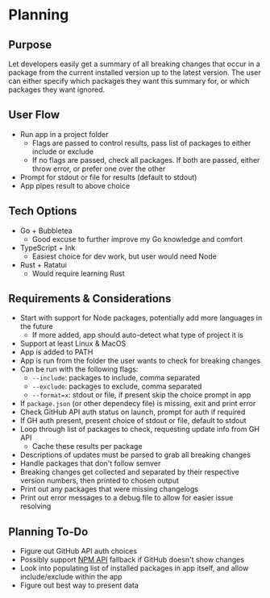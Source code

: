 # Planning

## Purpose
Let developers easily get a summary of all breaking changes that occur in a package from the current installed version up to the latest version.
The user can either specify which packages they want this summary for, or which packages they want ignored.

## User Flow
- Run app in a project folder
    - Flags are passed to control results, pass list of packages to either include or exclude
    - If no flags are passed, check all packages. If both are passed, either throw error, or prefer one over the other
- Prompt for stdout or file for results (default to stdout)
- App pipes result to above choice

## Tech Options
- Go + Bubbletea
    - Good excuse to further improve my Go knowledge and comfort
- TypeScript + Ink
    - Easiest choice for dev work, but user would need Node
- Rust + Ratatui
    - Would require learning Rust

## Requirements & Considerations
- Start with support for Node packages, potentially add more languages in the future
    - If more added, app should auto-detect what type of project it is
- Support at least Linux & MacOS
- App is added to PATH
- App is run from the folder the user wants to check for breaking changes
- Can be run with the following flags:
    - `--include`: packages to include, comma separated
    - `--exclude`: packages to exclude, comma separated
    - `--format=x`: stdout or file, if present skip the choice prompt in app
- If `package.json` (or other dependecy file) is missing, exit and print error
- Check GitHub API auth status on launch, prompt for auth if required
- If GH auth present, present choice of stdout or file, default to stdout
- Loop through list of packages to check, requesting update info from GH API
    - Cache these results per package
- Descriptions of updates must be parsed to grab all breaking changes
- Handle packages that don't follow semver
- Breaking changes get collected and separated by their respective version numbers, then printed to chosen output
- Print out any packages that were missing changelogs
- Print out error messages to a debug file to allow for easier issue resolving

## Planning To-Do
- Figure out GitHub API auth choices
- Possibly support [NPM API](https://registry.npmjs.org) fallback if GitHub doesn't show changes
- Look into populating list of installed packages in app itself, and allow include/exclude within the app
- Figure out best way to present data
